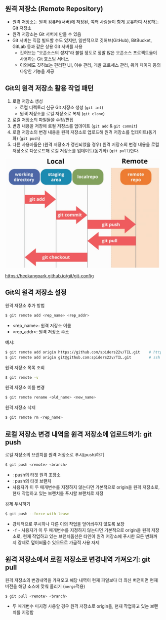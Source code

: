 ## 원격 저장소 (Remote Repository)

- 원격 저장소는 원격 컴퓨터(서버)에 저장된, 여러 사람들이 함게 공유하여 사용하는 Git 저장소
- 원격 저장소는 Git 서버에 만들 수 있음
- Git 서버는 직접 빌드할 수도 있지만, 일반적으로 깃허브(GitHub), BitBucket, GitLab 등과 같은 상용 Git 서버를 사용
  - 깃허브는 "오픈소스의 성지"라 불릴 정도로 정말 많은 오픈소스 프로젝트들이 사용하는 Git 호스팅 서비스
  - 이외에도 깃허브는 편리한 UI, 이슈 관리, 개발 프로세스 관리, 위키 페이지 등의 다양한 기능을 제공

## Git의 원격 저장소 활용 작업 패턴

1) 로컬 저장소 생성 
   - 로컬 디렉토리 신규 Git 저장소 생성 (`git int`)
   - 원격 저장소를 로컬 저장소로 복제 (`git clone`)
2) 로컬 저장소의 파일들을 수정/편집
3) 변경 내용을 저장해 로컬 저장소를 업데이트 (`git add` & `git commit`)
4) 로컬 저장소의 변경 내용을 원격 저장소로 업로드해 원격 저장소를 업데이트(동기화) (`git push`)
5) 다른 사용자들은 (원격 저장소가 갱신되었을 경우) 원격 저장소의 변경 내용을 로컬 저장소로 다운로드해 로컬 저장소를 업데이트(동기화)  (`git pull`)한다.

<img src="../assets/git_03-1.png" width="500"/>

https://heekangpark.github.io/git/git-config


## Git의 원격 저장소 설정
원격 저장소 추가 방법
```bash
$ git remote add <rep_name> <rep_addr>
```
- <rep_name>: 원격 저장소 이름
- <rep_addr>: 원격 저장소 주소

예시: 
```bash
$ git remote add origin https://github.com/spiders22v/TIL.git    # https
$ git remote add origin git@github.com:spiders22v/TIL.git        # ssh
```

원격 저장소 목록 조회
```bash
$ git remote -v
```

원격 저장소 이름 변경
```bash
$ git remote rename <old_name> <new_name>
```

원격 저장소 삭제
```bash
$ git remote rm <rep_name>
```

## 로컬 저장소 변경 내역을 원격 저장소에 업로드하기: git push 
로컬 저장소의 브랜치를 원격 저장소로 푸시(push)하기
```bash
$ git push <remote> <branch>
```
- <remote>: push의 타겟 원격 조장소
- <branch>: push의 타겟 브랜치
- 사용자가 이 두 매개변수를 지정하지 않는다면 기본적으로 origin을 원격 저장소로, 현재 작업하고 있는 브랜치를 푸시할 브랜치로 지정

강제 푸시하기
```bash
$ git push --force-with-lease
```
- 강제적으로 푸시하나 다른 이의 작업을 덮어씌우지 않도록 보장
- `-f` - 사용자가 이 두 매개변수를 지정하지 않는다면 기본적으로 origin을 원격 저장소로, 현재 작업하고 있는 브랜치옵션은 타인이 원격 저장소에 푸시한 모든 변화까지 강제로 덮어씌울수 있으므로 가급적 사용 자제 

## 원격 저장소에서 로컬 저장소로 변경내역 가져오기: git pull 
원격 저장소의 변경내역을 가져오고 해당 내역이 현재 파일보다 더 최신 버전이면 현재 버전을 해당 소스에 맞춰 올리기 (`merge`적용)
```bash
$ git pull <remote> <branch>
```
- 두 매개변수 미지정 사용할 경우 원격 저장소로 origin을, 현재 작업하고 있는 브랜치를 지정함